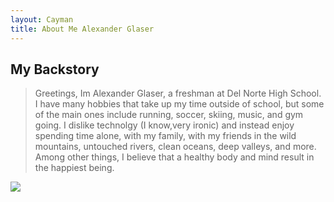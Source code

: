 ```yaml
---
layout: Cayman
title: About Me Alexander Glaser
---
```



## My Backstory
>Greetings, Im Alexander Glaser, a freshman at Del Norte High School. I have many hobbies that take up my time outside of school, but some of the main ones include running, soccer, skiing, music, and gym going. I dislike technolgy (I know,very ironic) and instead enjoy spending time alone, with my family, with my friends in the wild mountains, untouched rivers, clean oceans, deep valleys, and more. Among other things, I believe that a healthy body and mind result in the happiest being. 

<img src="./alex.jpg" />
